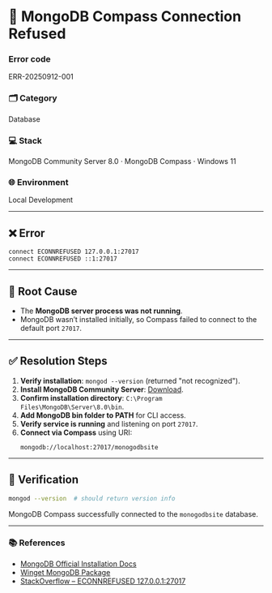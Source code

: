 # 🚨  **MongoDB Compass Connection Refused**

### Error code
ERR-20250912-001


### 🗂 Category
Database

### 💻 Stack  
MongoDB Community Server 8.0 · MongoDB Compass · Windows 11

### 🌐 Environment  
Local Development

---

## ❌ Error
```
connect ECONNREFUSED 127.0.0.1:27017
connect ECONNREFUSED ::1:27017
```

---

## 🔎 Root Cause
- The **MongoDB server process was not running**.
- MongoDB wasn’t installed initially, so Compass failed to connect to the default port `27017`.

---

## ✅ Resolution Steps
1. **Verify installation**: `mongod --version` (returned "not recognized").
2. **Install MongoDB Community Server**: [Download](https://www.mongodb.com/try/download/community).
3. **Confirm installation directory**: `C:\Program Files\MongoDB\Server\8.0\bin`.
4. **Add MongoDB bin folder to PATH** for CLI access.
5. **Verify service is running** and listening on port `27017`.
6. **Connect via Compass** using URI:
   ```
   mongodb://localhost:27017/monogodbsite
   ```

---

## 🔐 Verification
```bash
mongod --version  # should return version info
```
MongoDB Compass successfully connected to the `monogodbsite` database.

---

### 📚 References
- [MongoDB Official Installation Docs](https://www.mongodb.com/docs/manual/installation/)
- [Winget MongoDB Package](https://github.com/mongodb/mongo)
- [StackOverflow – ECONNREFUSED 127.0.0.1:27017](https://stackoverflow.com/questions/17337731/mongodb-error-connect-econnrefused)
